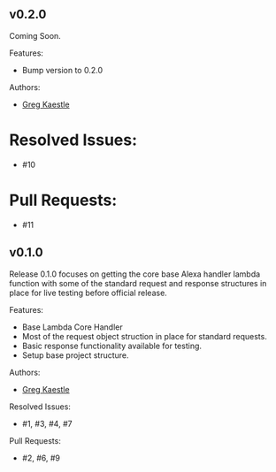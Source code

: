 ## v0.2.0  

Coming Soon.

Features:  
* Bump version to 0.2.0  

Authors: 
* [Greg Kaestle](mailto:flagscript@gmail.com)  

# Resolved Issues:    
* #10  

# Pull Requests:  
* #11  

## v0.1.0

Release 0.1.0 focuses on getting the core base Alexa handler lambda function with some
of the standard request and response structures in place for live testing before official
release. 

Features:  
* Base Lambda Core Handler
* Most of the request object struction in place for standard requests.
* Basic response functionality available for testing.
* Setup base project structure.

Authors:
* [Greg Kaestle](mailto:flagscript@gmail.com)

Resolved Issues:  
* #1, #3, #4, #7

Pull Requests:  
* #2, #6, #9  
